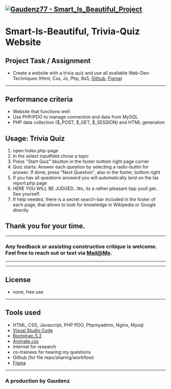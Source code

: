 [![Gaudenz77 - Smart_Is_Beautiful_Project](https://img.shields.io/static/v1?label=Gaudenz77&message=Smart_Is_Beautiful_Project&color=eb6b34&style=for-the-badge)](https://github.com/Gaudenz77/Smart_Is_Beautiful_Project)
---
# Smart-Is-Beautiful, Trivia-Quiz Website
## Project Task / Assignment 
* Create a website with a trivia quiz and use all avaliable Web-Dev-Techniques (Html, Css, Js, Php, Bs5, [Github](https://github.com/Gaudenz77/Smart_Is_Beautiful_Project), [Figma](https://www.figma.com/file/8QEAAFkEbpSOTPGylIn5TE/Smart-Is-Beautiful---Figma?node-id=0%3A1&t=njYADqtgww2a73Bh-1))
----


## Performance criteria
<ul>
<li>Website that functions well</li>
<li>Use PHP/PDO to manage connection and data from MySQL</li>
<li>PHP data collection ($_POST, $_GET, $_SESSION) and HTML generation</li>
</ul>

## Usage: Trivia Quiz
<ol>
<li>open Index.php-page</li>
<li>In the select inputfield chose a topic</li>
<li>Press "Start Quiz" bbutton in the footer bottom right page corner</li>
<li>Quiz starts: Answer each question by selecting a radio-buttin for answer. If done, press "Next Question", also in the footer, bottom right</li>
<li>If you hav all questions answerd you will automatically land on the las report.php page</li>
<li>HERE YOU WILL BE JUDGED...No, its a rather pleasant tipp youll get.. See yourself.</li>
<li>If help needed, there is a secret search-bar included in the footer of each page, that allows to look for knowledge in Wikipedia or Google directly</li>
</ol>

## Thank you for your time.
---
### Any feedback or assisting constructive critique is welcome.<br> Feel free to reach out or text via [Mail@Me](mailto:gaudenzraiber@yahoo.de).
----
----
## License
* none, free use
----
## Tools used
* HTML, CSS, Javascript, PHP PDO, Phpmyadmin, Nginx, Mysql
* [Visual Studio Code](https://code.visualstudio.com/)
* [Bootstrap_5.2](https://getbootstrap.com/)
* [Animate.css](https://animate.style/)
* Internet for research
* co-trainees for hearing my questions
* Github (for file repo/sharing/workflow)
* [Figma](https://www.figma.com/file/8QEAAFkEbpSOTPGylIn5TE/Smart-Is-Beautiful---Figma?node-id=0%3A1&t=N9GDx4Kd7GtO6mwY-18)
----
### A production by Gaudenz
